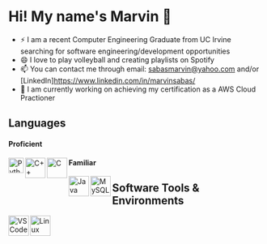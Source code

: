 #  Hi! My name's Marvin 👋
* ⚡ I am a recent Computer Engineering Graduate from UC Irvine searching for software engineering/development opportunities
* 😄 I love to play volleyball and creating playlists on Spotify 
* 📫 You can contact me through email: sabasmarvin@yahoo.com and/or [LinkedIn]https://www.linkedin.com/in/marvinsabas/
* 🌱 I am currently working on achieving my certification as a AWS Cloud Practioner

## Languages
#### Proficient
<img align="left" alt="Python" width="30px" src="https://raw.githubusercontent.com/Thomas-George-T/Thomas-George-T/master/assets/python.svg"/>
<img align="left" alt="C++" width="40px" src="https://raw.githubusercontent.com/yurijserrano/Github-Profile-Readme-Logos/master/programming%20languages/c%2B%2B.svg"/>
<img align="left" alt="C" width="40px" src="https://raw.githubusercontent.com/yurijserrano/Github-Profile-Readme-Logos/master/programming%20languages/c.svg"/>

#### Familiar
<img align="left" alt="Java" width="40px" src="https://raw.githubusercontent.com/yurijserrano/Github-Profile-Readme-Logos/master/programming%20languages/java.svg"/>
<img align="left" alt="MySQL" width="40px" src="https://raw.githubusercontent.com/yurijserrano/Github-Profile-Readme-Logos/master/databases/mysql.svg"/>

## Software Tools & Environments
<img align="left" alt="VSCode" width="40px" src="https://raw.githubusercontent.com/yurijserrano/Github-Profile-Readme-Logos/master/text%20editors/vscode.svg"/>
<img align="left" alt="Linux" width="40px" src="https://raw.githubusercontent.com/Thomas-George-T/Thomas-George-T/master/assets/linux-tux.svg"/>
<!--
**basedmarv/basedmarv** is a ✨ _special_ ✨ repository because its `README.md` (this file) appears on your GitHub profile.

Here are some ideas to get you started:

- 🔭 I’m currently working on ...
- 🌱 I’m currently learning ...
- 👯 I’m looking to collaborate on ...
- 🤔 I’m looking for help with ...
- 💬 Ask me about ...
- 📫 How to reach me: ...
- 😄 Pronouns: ...
- ⚡ Fun fact: ...
-->
